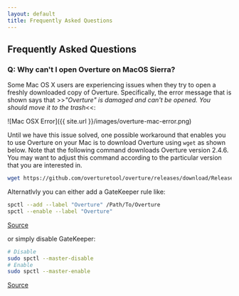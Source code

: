 ```yaml
---
layout: default
title: Frequently Asked Questions
---
```


## Frequently Asked Questions

### Q: Why can't I open Overture on MacOS Sierra?

Some Mac OS X users are experiencing issues when they try to open a freshly downloaded copy of Overture. Specifically, the error message that is shown says that >>*"Overture" is damaged and can't be opened. You should move it to the trash*<<:

![Mac OSX Error]({{ site.url }}/images/overture-mac-error.png)

Until we have this issue solved, one possible workaround that enables you to use Overture on your Mac is to download Overture using `wget` as shown below. Note that the following command downloads Overture version 2.4.6. You may want to adjust this command according to the particular version that you are interested in.

```bash
wget https://github.com/overturetool/overture/releases/download/Release/2.4.6/Overture-2.4.6-macosx.cocoa.x86_64.zip
```
Alternatlvly you can either add a GateKeeper rule like:
```bash
spctl --add --label "Overture" /Path/To/Overture
spctl --enable --label "Overture"
```
[Source](https://www.cnet.com/news/how-to-manage-os-x-gatekeeper-from-the-command-line/)

or simply disable GateKeeper:
```bash
# Disable
sudo spctl --master-disable
# Enable
sudo spctl --master-enable
```
[Source](http://osxdaily.com/2016/09/27/allow-apps-from-anywhere-macos-gatekeeper/)
